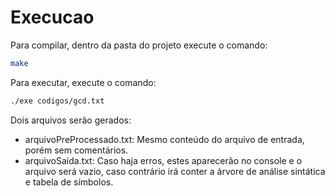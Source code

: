 # Execucao

Para compilar, dentro da pasta do projeto execute o comando:

```bash
make
```

Para executar, execute o comando:

```bash
./exe codigos/gcd.txt
```

Dois arquivos serão gerados:
- arquivoPreProcessado.txt: Mesmo conteúdo do arquivo de entrada, porém sem comentários.
- arquivoSaida.txt: Caso haja erros, estes aparecerão no console e o arquivo será vazio, caso contrário irá conter a árvore de análise sintática e tabela de símbolos.
